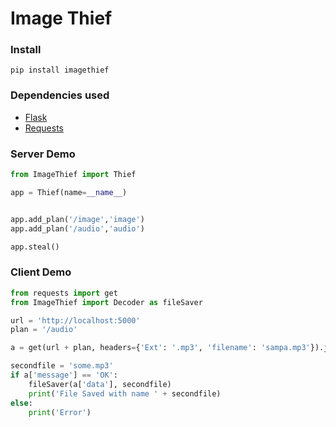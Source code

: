 # Image Thief 

### Install
    pip install imagethief

### Dependencies used 
- [Flask](https://github.com/pallets/flask)
- [Requests](https://github.com/psf/requests)

### Server Demo
```python
from ImageThief import Thief

app = Thief(name=__name__)


app.add_plan('/image','image')
app.add_plan('/audio','audio')

app.steal()

```

### Client Demo
```python
from requests import get
from ImageThief import Decoder as fileSaver

url = 'http://localhost:5000'
plan = '/audio'

a = get(url + plan, headers={'Ext': '.mp3', 'filename': 'sampa.mp3'}).json()

secondfile = 'some.mp3'
if a['message'] == 'OK':
    fileSaver(a['data'], secondfile)
    print('File Saved with name ' + secondfile)
else:
    print('Error')
